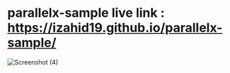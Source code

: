 # parallelx-sample live link : https://izahid19.github.io/parallelx-sample/


![Screenshot (4)](https://user-images.githubusercontent.com/116904523/215481047-2356ab54-1886-4812-9083-b9f3f6e65aa9.png)
